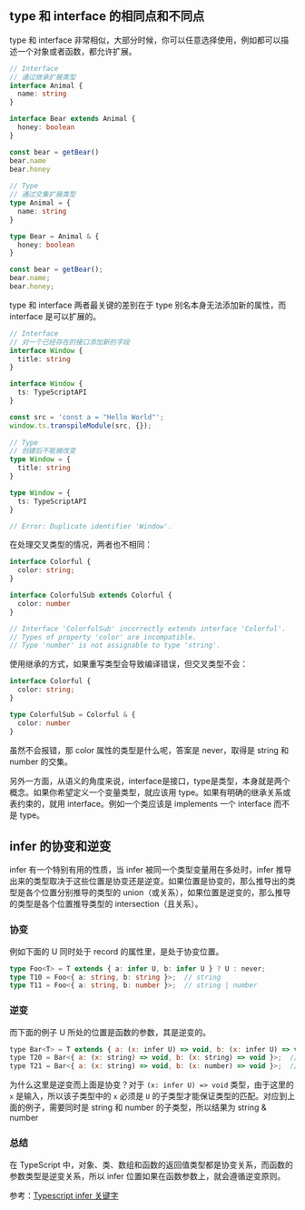 ## type 和 interface 的相同点和不同点
type 和 interface 非常相似，大部分时候，你可以任意选择使用，例如都可以描述一个对象或者函数，都允许扩展。
```ts
// Interface
// 通过继承扩展类型
interface Animal {
  name: string
}

interface Bear extends Animal {
  honey: boolean
}

const bear = getBear() 
bear.name
bear.honey
        
// Type
// 通过交集扩展类型
type Animal = {
  name: string
}

type Bear = Animal & { 
  honey: boolean 
}

const bear = getBear();
bear.name;
bear.honey;
```
type 和 interface 两者最关键的差别在于 type 别名本身无法添加新的属性，而 interface 是可以扩展的。
```ts
// Interface
// 对一个已经存在的接口添加新的字段
interface Window {
  title: string
}

interface Window {
  ts: TypeScriptAPI
}

const src = 'const a = "Hello World"';
window.ts.transpileModule(src, {});
        
// Type
// 创建后不能被改变
type Window = {
  title: string
}

type Window = {
  ts: TypeScriptAPI
}

// Error: Duplicate identifier 'Window'.
```
在处理交叉类型的情况，两者也不相同：
```ts
interface Colorful {
  color: string;
}

interface ColorfulSub extends Colorful {
  color: number
}

// Interface 'ColorfulSub' incorrectly extends interface 'Colorful'.
// Types of property 'color' are incompatible.
// Type 'number' is not assignable to type 'string'.
```
使用继承的方式，如果重写类型会导致编译错误，但交叉类型不会：
```ts
interface Colorful {
  color: string;
}

type ColorfulSub = Colorful & {
  color: number
}
```
虽然不会报错，那 color 属性的类型是什么呢，答案是 never，取得是 string 和 number 的交集。

另外一方面，从语义的角度来说，interface是接口，type是类型，本身就是两个概念。如果你希望定义一个变量类型，就应该用 type。如果有明确的继承关系或表约束的，就用 interface。例如一个类应该是 implements 一个 interface 而不是 type。



## infer 的协变和逆变
infer 有一个特别有用的性质，当 infer 被同一个类型变量用在多处时，infer 推导出来的类型取决于这些位置是协变还是逆变。如果位置是协变的，那么推导出的类型是各个位置分别推导的类型的 union（或关系），如果位置是逆变的，那么推导的类型是各个位置推导类型的 intersection（且关系）。
### 协变
例如下面的 U 同时处于 record 的属性里，是处于协变位置。
```ts
type Foo<T> = T extends { a: infer U, b: infer U } ? U : never;
type T10 = Foo<{ a: string, b: string }>;  // string
type T11 = Foo<{ a: string, b: number }>;  // string | number
```
### 逆变
而下面的例子 U 所处的位置是函数的参数，其是逆变的。
```js
type Bar<T> = T extends { a: (x: infer U) => void, b: (x: infer U) => void } ? U : never;
type T20 = Bar<{ a: (x: string) => void, b: (x: string) => void }>;  // string
type T21 = Bar<{ a: (x: string) => void, b: (x: number) => void }>;  // string & number
```
为什么这里是逆变而上面是协变？对于 `(x: infer U) => void` 类型，由于这里的 `x` 是输入，所以该子类型中的 `x` 必须是 `U` 的子类型才能保证类型的匹配。对应到上面的例子，需要同时是 string 和 number 的子类型，所以结果为 string & number
### 总结
在 TypeScript 中，对象、类、数组和函数的返回值类型都是协变关系，而函数的参数类型是逆变关系，所以 infer 位置如果在函数参数上，就会遵循逆变原则。

参考：[Typescript infer 关键字](https://github.com/ascoders/weekly/blob/master/%E5%89%8D%E6%B2%BF%E6%8A%80%E6%9C%AF/207.%E7%B2%BE%E8%AF%BB%E3%80%8ATypescript%20infer%20%E5%85%B3%E9%94%AE%E5%AD%97%E3%80%8B.md)